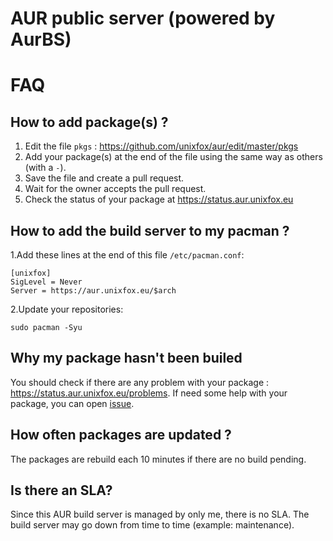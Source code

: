 # AUR public server (powered by AurBS)

# FAQ
## How to add package(s) ?
1. Edit the file `pkgs` : https://github.com/unixfox/aur/edit/master/pkgs
2. Add your package(s) at the end of the file using the same way as others (with a `-`).
3. Save the file and create a pull request.
4. Wait for the owner accepts the pull request.
5. Check the status of your package at https://status.aur.unixfox.eu

## How to add the build server to my pacman ?

1.Add these lines at the end of this file `/etc/pacman.conf`:
```
[unixfox]
SigLevel = Never
Server = https://aur.unixfox.eu/$arch
```
2.Update your repositories:
```
sudo pacman -Syu
```

## Why my package hasn't been builed
You should check if there are any problem with your package : https://status.aur.unixfox.eu/problems.
If need some help with your package, you can open [issue](https://github.com/unixfox/aur/issues).

## How often packages are updated ?
The packages are rebuild each 10 minutes if there are no build pending.

## Is there an SLA?

Since this AUR build server is managed by only me, there is no SLA. The build server may go down from time to time (example: maintenance).
